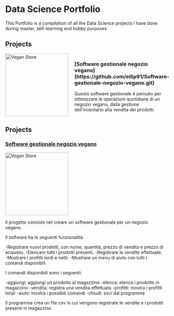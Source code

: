 # Data Science Portfolio
This Portfolio is a compilation of all the Data Science projects I have done during master, self-learning and hobby purposes. 



## Projects

<div style="display: flex; align-items: center;">
  <!-- Immagine -->
  <img src="https://github.com/ellip91/Images/raw/main/vegan%20store.jpg" alt="Vegan Store" width="200" style="margin-right: 20px;"/>

  <!-- Testo (Titolo + Descrizione) -->
  <div>
    <h3>[Software gestionale negozio vegano](https://github.com/ellip91/Software-gestionale-negozio-vegano.git)</h3>
    <p>Questo software gestionale è pensato per ottimizzare le operazioni quotidiane di un negozio vegano, dalla gestione dell'inventario alla vendita dei prodotti.</p>
  </div>
</div>






## Projects

  
### [Software gestionale negozio vegano](https://github.com/ellip91/Software-gestionale-negozio-vegano.git) 
<img src="https://github.com/ellip91/Images/raw/main/vegan%20store.jpg" alt="Vegan Store" width="200"/> 

Il progetto consiste nel creare un software gestionale per un negozio vegano.

Il software ha le seguenti funzionalità:

-Registrare nuovi prodotti, con nome, quantità, prezzo di vendita e prezzo di acquisto.
-Elencare tutti i prodotti presenti.
-Registrare le vendite effettuate.
-Mostrare i profitti lordi e netti.
-Mostrare un menu di aiuto con tutti i comandi disponibili.

I comandi disponibili sono i seguenti:

-aggiungi: aggiungi un prodotto al magazzino
-elenca: elenca i prodotto in magazzino
-vendita: registra una vendita effettuata
-profitti: mostra i profitti totali
-aiuto: mostra i possibili comandi
-chiudi: esci dal programma

Il programma crea un file csv in cui vengono registrate le vendite e i prodotti presenti in magazzino.






